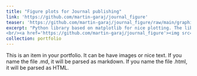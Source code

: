 ```yaml
---
title: "Figure plots for Journal publishing"
link: 'https://github.com/martin-garaj/journal_figure'
teaser: 'https://github.com/martin-garaj/journal_figure/raw/main/graphics/example_figure.png'
excerpt: "Python library based on matplotlib for nice plotting. The library comes with examples and predefined styles. 
<br/><a href='https://github.com/martin-garaj/journal_figure'><img src='https://github.com/martin-garaj/journal_figure/raw/main/graphics/example_figure.png' style='max-width: 70%' class='center'></a>"
collection: portfolio
---
```


This is an item in your portfolio. It can be have images or nice text. If you name the file .md, it will be parsed as markdown. If you name the file .html, it will be parsed as HTML. 
